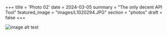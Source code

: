 +++
title = 'Photo 02'
date = 2024-03-05
summary = "The only decent API Tool"
featured_image = "images/L1020294.JPG"
section = "photos"
draft = false
+++

![image alt test](images/L1020294.JPG)

